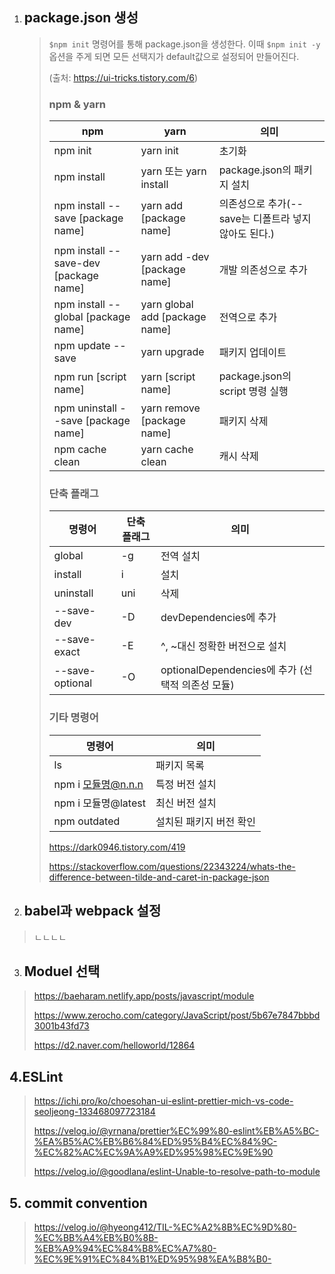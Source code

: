 1. ## package.json 생성

   > `$npm init` 명령어를 통해 package.json을 생성한다. 이때 `$npm init -y` 옵션을 주게 되면 모든 선택지가 default값으로 설정되어 만들어진다.
   >
   > 
   >
   > (출처: https://ui-tricks.tistory.com/6)
   >
   > ### npm & yarn
   >
   > | npm                                   | yarn                            | 의미                                                 |
   > | ------------------------------------- | ------------------------------- | ---------------------------------------------------- |
   > | npm init                              | yarn init                       | 초기화                                               |
   > | npm install                           | yarn 또는 yarn install          | package.json의 패키지 설치                           |
   > | npm install --save [package name]     | yarn add [package name]         | 의존성으로 추가(--save는 디폴트라 넣지 않아도 된다.) |
   > | npm install --save-dev [package name] | yarn add -dev [package name]    | 개발 의존성으로 추가                                 |
   > | npm install --global [package name]   | yarn global add [package  name] | 전역으로 추가                                        |
   > | npm update --save                     | yarn upgrade                    | 패키지 업데이트                                      |
   > | npm run [script name]                 | yarn [script name]              | package.json의 script 명령 실행                      |
   > | npm uninstall --save [package name]   | yarn remove [package name]      | 패키지 삭제                                          |
   > | npm cache clean                       | yarn cache clean                | 캐시 삭제                                            |
   >
   > 
   >
   > ### 단축 플래그
   >
   > | 명령어          | 단축 플래그 | 의미                                             |
   > | --------------- | ----------- | ------------------------------------------------ |
   > | global          | -g          | 전역 설치                                        |
   > | install         | i           | 설치                                             |
   > | uninstall       | uni         | 삭제                                             |
   > | --save-dev      | -D          | devDependencies에 추가                           |
   > | --save-exact    | -E          | ^, ~대신 정확한 버전으로 설치                    |
   > | --save-optional | -O          | optionalDependencies에 추가 (선택적 의존성 모듈) |
   >
   > 
   >
   > ### 기타 명령어
   >
   > | 명령어              | 의미                    |
   > | ------------------- | ----------------------- |
   > | ls                  | 패키지 목록             |
   > | npm i 모듈명@n.n.n  | 특정 버전 설치          |
   > | npm i 모듈명@latest | 최신 버전 설치          |
   > | npm outdated        | 설치된 패키지 버전 확인 |
   >
   > https://dark0946.tistory.com/419
   >
   > https://stackoverflow.com/questions/22343224/whats-the-difference-between-tilde-and-caret-in-package-json
   
   



2. ## babel과 webpack 설정

> ㄴㄴㄴㄴ



3. ## Moduel 선택

> https://baeharam.netlify.app/posts/javascript/module
>
> https://www.zerocho.com/category/JavaScript/post/5b67e7847bbbd3001b43fd73
>
> https://d2.naver.com/helloworld/12864

   

##    4.ESLint

> https://ichi.pro/ko/choesohan-ui-eslint-prettier-mich-vs-code-seoljeong-133468097723184
>
> https://velog.io/@yrnana/prettier%EC%99%80-eslint%EB%A5%BC-%EA%B5%AC%EB%B6%84%ED%95%B4%EC%84%9C-%EC%82%AC%EC%9A%A9%ED%95%98%EC%9E%90
>
> https://velog.io/@goodlana/eslint-Unable-to-resolve-path-to-module



## 5. commit convention

>https://velog.io/@hyeong412/TIL-%EC%A2%8B%EC%9D%80-%EC%BB%A4%EB%B0%8B-%EB%A9%94%EC%84%B8%EC%A7%80-%EC%9E%91%EC%84%B1%ED%95%98%EA%B8%B0-

